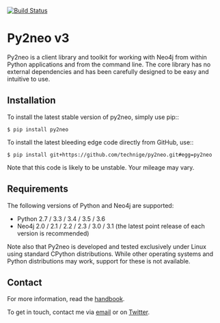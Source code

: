 [![Build Status](https://travis-ci.org/technige/py2neo.svg?branch=v4)](https://travis-ci.org/technige/py2neo)

Py2neo v3
=========

Py2neo is a client library and toolkit for working with Neo4j from within Python applications and from the command line.
The core library has no external dependencies and has been carefully designed to be easy and intuitive to use.


Installation
------------

To install the latest stable version of py2neo, simply use pip::

```
$ pip install py2neo
```

To install the latest bleeding edge code directly from GitHub, use::

```
$ pip install git+https://github.com/technige/py2neo.git#egg=py2neo
```

Note that this code is likely to be unstable.
Your mileage may vary.


Requirements
------------

The following versions of Python and Neo4j are supported:

- Python 2.7 / 3.3 / 3.4 / 3.5 / 3.6
- Neo4j 2.0 / 2.1 / 2.2 / 2.3 / 3.0 / 3.1 (the latest point release of each version is recommended)

Note also that Py2neo is developed and tested exclusively under Linux using standard CPython distributions.
While other operating systems and Python distributions may work, support for these is not available.


Contact
-------

For more information, read the [handbook](http://py2neo.org/v3).

To get in touch, contact me via [email](mailto:py2neo@nige.tech) or on [Twitter](https://twitter.com/technige).

